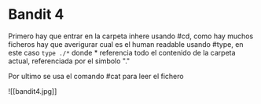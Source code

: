 # Bandit 4
Primero hay que entrar en la carpeta inhere usando #cd, como hay muchos ficheros hay que averigurar cual es el human readable usando #type, en este caso ``` type ./* ```
donde \* referencia todo el contenido de la carpeta actual, referenciada por  el simbolo "\."

Por ultimo se usa el comando #cat para leer el fichero

![[bandit4.jpg]]